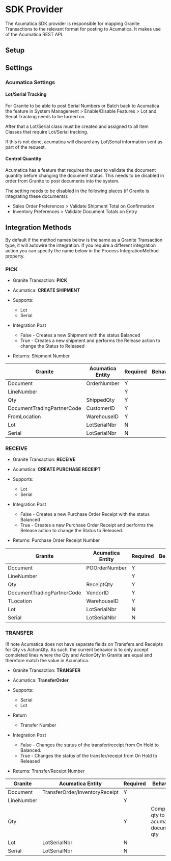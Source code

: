 # SDK Provider

The Acumatica SDK provider is responsible for mapping Granite Transactions to the relevant format for posting to Acumatica. It makes use of the Acumatica REST API.

## Setup


## Settings

### Acumatica Settings

#### Lot/Serial Tracking
For Granite to be able to post Serial Numbers or Batch back to Acumatica the feature in System Management > Enable/Disable Features > Lot and Serial Tracking needs to be turned on. 

After that a Lot/Serial class must be created and assigned to all Item Classes that require Lot/Serial tracking. 

If this is not done, acumatica will discard any Lot\Serial information sent as part of the request. 

#### Control Quantity

Acumatica has a feature that requires the user to validate the document quantity before changing the document status. 
This needs to be disabled in order from Granite to post documents into the system. 

The setting needs to be disabled in the following places (if Granite is integrating these documents):

- Sales Order Preferences > Validate Shipment Total on Confirmation
- Inventory Preferences > Validate Document Totals on Entry


## Integration Methods

By default if the method names below is the same as a Granite Transaction type, it will autowire the integration. 
If you require a different integration action you can specify the name below in the Process IntegrationMethod property. 

### PICK

- Granite Transaction: **PICK**
- Acumatica: **CREATE SHIPMENT**
- Supports:
    - Lot
    - Serial

- Integration Post
    - False - Creates a new Shipment with the status Balanced
    - True - Creates a new shipment and performs the Release action to change the Status to Released
- Returns:
    Shipment Number

| Granite    | Acumatica Entity | Required | Behavior |
|------------|------------------|----------|-----------|
| Document                   | OrderNumber |Y||
| LineNumber                 |             |Y||
| Qty                        | ShippedQty  |Y||
| DocumentTradingPartnerCode | CustomerID  |Y||
| FromLocation               | WarehouseID |Y||
| Lot                        | LotSerialNbr|N||
| Serial                     | LotSerialNbr|N||

### RECEIVE

- Granite Transaction: **RECEIVE**
- Acumatica: **CREATE PURCHASE RECEIPT**
- Supports:
    - Lot
    - Serial

- Integration Post
    - False - Creates a new Purchase Order Receipt with the status Balanced
    - True - Creates a new Purchase Order Receipt and performs the Release action to change the Status to Released. 
- Returns:
    Purchase Order Receipt Number

| Granite    | Acumatica Entity | Required | Behavior |
|------------|------------------|----------|-----------|
| Document                   | POOrderNumber |Y||
| LineNumber                 |               |Y||
| Qty                        | ReceiptQty    |Y||
| DocumentTradingPartnerCode | VendorID      |Y||
| TLocation                  | WarehouseID   |Y||
| Lot                        | LotSerialNbr  |N||
| Serial                     | LotSerialNbr  |N||

### TRANSFER

!!! note
    Acumatica does not have separate fields on Transfers and Receipts for Qty vs ActionQty. As such, the current behavior is to only accept completed lines where the Qty and ActionQty in Granite are equal and therefore match the value in Acumatica.

- Granite Transaction: **TRANSFER**
- Acumatica: **TransferOrder**
- Supports:
    - Serial
    - Lot
- Return
    - Transfer Number

- Integration Post
    - False - Changes the status of the transfer/receipt from On Hold to Balanced. 
    - True - Changes the status of the transfer/receipt from On Hold to Released
- Returns:
    Transfer/Receipt Number

| Granite    | Acumatica Entity | Required | Behavior |
|------------|------------------|----------|-----------|
| Document                   | TransferOrder/InventoryReceipt |Y||
| LineNumber                 |               |Y||
| Qty                        |               |Y| Compares qty to acumatica document qty |
| Lot                        | LotSerialNbr  |N||
| Serial                     | LotSerialNbr  |N||